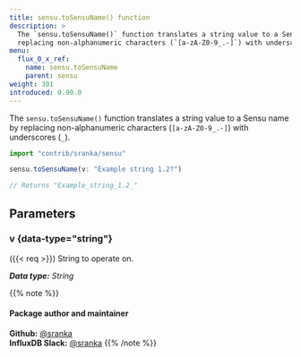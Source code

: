 ```yaml
---
title: sensu.toSensuName() function
description: >
  The `sensu.toSensuName()` function translates a string value to a Sensu name by
  replacing non-alphanumeric characters (`[a-zA-Z0-9_.-]`) with underscores (`_`).
menu:
  flux_0_x_ref:
    name: sensu.toSensuName
    parent: sensu
weight: 301
introduced: 0.90.0
---
```


The `sensu.toSensuName()` function translates a string value to a Sensu name by
replacing non-alphanumeric characters (`[a-zA-Z0-9_.-]`) with underscores (`_`).

```js
import "contrib/sranka/sensu"

sensu.toSensuName(v: "Example string 1.2?")

// Returns "Example_string_1.2_"
```

## Parameters

### v {data-type="string"}
({{< req >}})
String to operate on.

_**Data type:** String_

{{% note %}}
#### Package author and maintainer
**Github:** [@sranka](https://github.com/sranka)  
**InfluxDB Slack:** [@sranka](https://influxdata.com/slack)
{{% /note %}}

